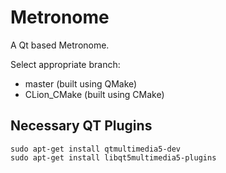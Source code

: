 # Metronome

A Qt based Metronome.

Select appropriate branch:
 - master (built using QMake)
 - CLion_CMake (built using CMake)

## Necessary QT Plugins
```
sudo apt-get install qtmultimedia5-dev
sudo apt-get install libqt5multimedia5-plugins
```
